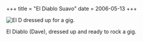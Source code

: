 +++
title = "El Diablo Suavo"
date = 2006-05-13
+++

![El D dressed up for a gig.](http://www.aphoenix.ca/photoblog/photos/ElDiabloSuavo.jpg)

El Diablo (Dave), dressed up and ready to rock a gig.
